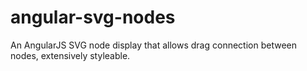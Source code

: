 # angular-svg-nodes
An AngularJS SVG node display that allows drag connection between nodes, extensively styleable.
